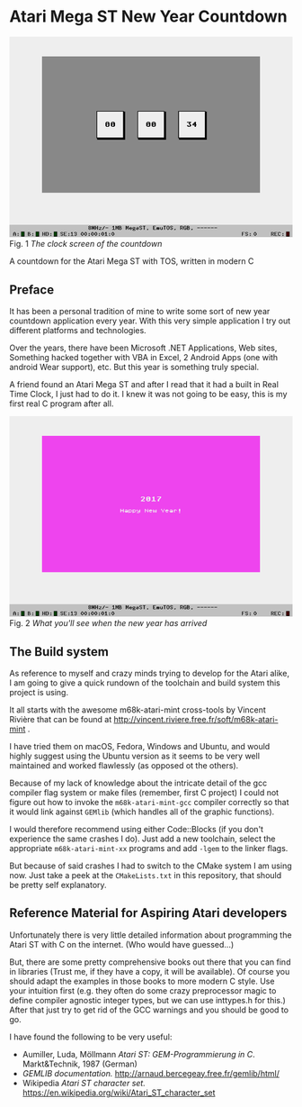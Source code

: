 # Atari Mega ST New Year Countdown

![clock screen](https://raw.githubusercontent.com/xanecs/atari-cntdwn/master/doc/screen_clock.png)  
Fig. 1 *The clock screen of the countdown*

A countdown for the Atari Mega ST with TOS, written in modern C

## Preface

It has been a personal tradition of mine to write some sort of new year countdown application every year.
With this very simple application I try out different platforms and technologies.

Over the years, there have been Microsoft .NET Applications, Web sites, Something hacked together with VBA in Excel,
2 Android Apps (one with android Wear support), etc. But this year is something truly special.

A friend found an Atari Mega ST and after I read that it had a built in Real Time Clock, I just had to do it.
I knew it was not going to be easy, this is my first real C program after all.

![finish screen](https://raw.githubusercontent.com/xanecs/atari-cntdwn/master/doc/screen_finish.png)  
Fig. 2 *What you'll see when the new year has arrived*

## The Build system

As reference to myself and crazy minds trying to develop for the Atari alike, I am going to give a quick
rundown of the toolchain and build system this project is using.

It all starts with the awesome m68k-atari-mint cross-tools by
Vincent Rivière that can be found at http://vincent.riviere.free.fr/soft/m68k-atari-mint .

I have tried them on macOS, Fedora, Windows and Ubuntu, and would highly suggest using the Ubuntu version
as it seems to be very well maintained and worked flawlessly (as opposed ot the others).

Because of my lack of knowledge about the intricate detail of the gcc compiler flag system or make files
(remember, first C project) I could not figure out how to invoke the `m68k-atari-mint-gcc` compiler correctly
so that it would link against `GEMlib` (which handles all of the graphic functions).

I would therefore recommend using either Code::Blocks (if you don't experience the same crashes I do).
Just add a new toolchain, select the appropriate `m68k-atari-mint-xx` programs and add `-lgem` to the linker flags.

But because of said crashes I had to switch to the CMake system I am using now. Just take a peek at the
`CMakeLists.txt` in this repository, that should be pretty self explanatory.


## Reference Material for Aspiring Atari developers

Unfortunately there is very little detailed information about programming the Atari ST with C
on the internet. (Who would have guessed...)

But, there are some pretty comprehensive books out there that you can find in libraries
(Trust me, if they have a copy, it will be available). Of course you should adapt the examples in those books
to more modern C style. Use your intuition first (e.g. they often do some crazy preprocessor magic to define compiler
agnostic integer types, but we can use inttypes.h for this.) After that just try to get rid of the GCC warnings and
you should be good to go.

I have found the following to be very useful:

- Aumiller, Luda, Möllmann *Atari ST: GEM-Programmierung in C*. Markt&Technik, 1987 (German)
- *GEMLIB documentation.* http://arnaud.bercegeay.free.fr/gemlib/html/
- Wikipedia *Atari ST character set.* https://en.wikipedia.org/wiki/Atari_ST_character_set
